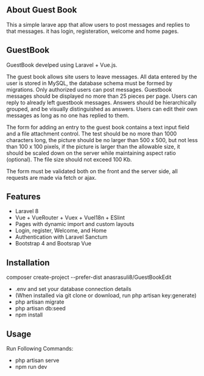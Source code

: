 ## About Guest Book

This a simple larave app that allow users to post messages and replies to that messages. it has login, registeration, welcome and home pages. 

## GuestBook

 GuestBook develped using Laravel + Vue.js.

The guest book allows site users to leave messages. All data entered by the user is stored in MySQL, the database schema must be formed by migrations. Only authorized users can post messages. Guestbook messages should be displayed no more than 25 pieces per page. Users can reply to already left guestbook messages. Answers should be hierarchically grouped, and be visually distinguished as answers. Users can edit their own messages as long as no one has replied to them.

The form for adding an entry to the guest book contains a text input field and a file attachment control.
The test should be no more than 1000 characters long, the picture should be no larger than 500 x 500, but not less than 100 x 100 pixels, if the picture is larger than the allowable size, it should be scaled down on the server while maintaining aspect ratio (optional). The file size should not exceed 100 Kb.

The form must be validated both on the front and the server side, all requests are made via fetch or ajax.

## Features
- Laravel 8
- Vue + VueRouter + Vuex + VueI18n + ESlint
- Pages with dynamic import and custom layouts
- Login, register, Welcome, and Home
- Authentication with Laravel Sanctum
- Bootstrap 4 and Bootsrap Vue


## Installation

composer create-project --prefer-dist anasrasuli8/GuestBookEdit
- .env and set your database connection details
- (When installed via git clone or download, run php artisan key:generate)
- php artisan migrate
- php artisan db:seed
- npm install

## Usage
Run Following Commands:
- php artisan serve
- npm run dev

       
